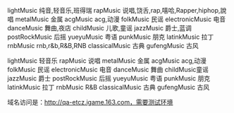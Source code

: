 lightMusic 纯音,轻音乐,班得瑞
rapMusic 说唱,饶舌,rap,嘻哈,Rapper,hiphop,說唱
metalMusic 金属
acgMusic acg,动漫
folkMusic 民谣
electronicMusic 电音
danceMusic 舞曲,夜店
childMusic 儿歌,童谣
jazzMusic 爵士,蓝调
postRockMusic 后摇
yueyuMusic 粤语
punkMusic 朋克
latinkMusic 拉丁
rnbMusic rnb,r&b,R&B,RNB
classicalMusic 古典
gufengMusic 古风



lightMusic 轻音乐
rapMusic 说唱
metalMusic 金属
acgMusic acg,动漫
folkMusic 民谣
electronicMusic 电音
danceMusic 舞曲
childMusic童谣
jazzMusic 爵士
postRockMusic 后摇
yueyuMusic 粤语
punkMusic 朋克
latinkMusic 拉丁
rnbMusic R&B
classicalMusic 古典
gufengMusic 古风

域名访问是：http://qa-etcz.igame.163.com，需要测试环境